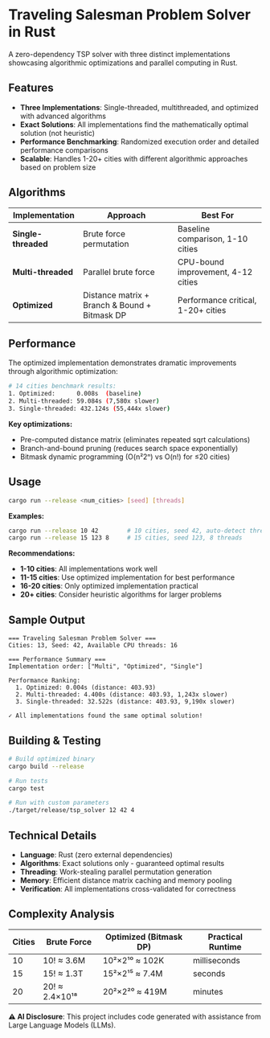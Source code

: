 # Traveling Salesman Problem Solver in Rust

A zero-dependency TSP solver with three distinct implementations showcasing algorithmic optimizations and parallel computing in Rust.

## Features

- **Three Implementations**: Single-threaded, multithreaded, and optimized with advanced algorithms
- **Exact Solutions**: All implementations find the mathematically optimal solution (not heuristic)
- **Performance Benchmarking**: Randomized execution order and detailed performance comparisons
- **Scalable**: Handles 1-20+ cities with different algorithmic approaches based on problem size

## Algorithms

| Implementation      | Approach                                      | Best For                           |
|---------------------|-----------------------------------------------|------------------------------------|
| **Single-threaded** | Brute force permutation                       | Baseline comparison, 1-10 cities   |
| **Multi-threaded**  | Parallel brute force                          | CPU-bound improvement, 4-12 cities |
| **Optimized**       | Distance matrix + Branch & Bound + Bitmask DP | Performance critical, 1-20+ cities |

## Performance

The optimized implementation demonstrates dramatic improvements through algorithmic optimization:

```bash
# 14 cities benchmark results:
1. Optimized:      0.008s  (baseline)
2. Multi-threaded: 59.084s (7,580x slower)  
3. Single-threaded: 432.124s (55,444x slower)
```

**Key optimizations:**
- Pre-computed distance matrix (eliminates repeated sqrt calculations)
- Branch-and-bound pruning (reduces search space exponentially)
- Bitmask dynamic programming (O(n²2ⁿ) vs O(n!) for ≤20 cities)

## Usage

```bash
cargo run --release <num_cities> [seed] [threads]
```

**Examples:**
```bash
cargo run --release 10 42        # 10 cities, seed 42, auto-detect threads
cargo run --release 15 123 8     # 15 cities, seed 123, 8 threads
```

**Recommendations:**
- **1-10 cities**: All implementations work well
- **11-15 cities**: Use optimized implementation for best performance
- **16-20 cities**: Only optimized implementation practical
- **20+ cities**: Consider heuristic algorithms for larger problems

## Sample Output

```
=== Traveling Salesman Problem Solver ===
Cities: 13, Seed: 42, Available CPU threads: 16

=== Performance Summary ===
Implementation order: ["Multi", "Optimized", "Single"]

Performance Ranking:
  1. Optimized: 0.004s (distance: 403.93)
  2. Multi-threaded: 4.400s (distance: 403.93, 1,243x slower)
  3. Single-threaded: 32.522s (distance: 403.93, 9,190x slower)

✓ All implementations found the same optimal solution!
```

## Building & Testing

```bash
# Build optimized binary
cargo build --release

# Run tests
cargo test

# Run with custom parameters
./target/release/tsp_solver 12 42 4
```

## Technical Details

- **Language**: Rust (zero external dependencies)
- **Algorithms**: Exact solutions only - guaranteed optimal results
- **Threading**: Work-stealing parallel permutation generation
- **Memory**: Efficient distance matrix caching and memory pooling
- **Verification**: All implementations cross-validated for correctness

## Complexity Analysis

| Cities | Brute Force    | Optimized (Bitmask DP) | Practical Runtime |
|--------|----------------|------------------------|-------------------|
| 10     | 10! ≈ 3.6M     | 10²×2¹⁰ ≈ 102K         | milliseconds      |
| 15     | 15! ≈ 1.3T     | 15²×2¹⁵ ≈ 7.4M         | seconds           |
| 20     | 20! ≈ 2.4×10¹⁸ | 20²×2²⁰ ≈ 419M         | minutes           |

**⚠️ AI Disclosure**: This project includes code generated with assistance from Large Language Models (LLMs). 
